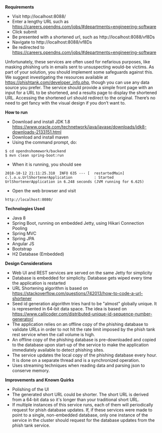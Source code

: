 ****Requirements****
* Visit http://localhost:8088/
* Enter a lengthy URL such as https://careers.opendns.com/jobs/#departments=engineering-software
* Click submit
* Be presented with a shortened url, such as http://localhost:8088/vf8Ds
* Navigate to http://localhost:8088/vf8Ds
* Be redirected to https://careers.opendns.com/jobs/#departments=engineering-software

Unfortunately, these services are often used for nefarious purposes, like masking phishing urls in emails sent to 
unsuspecting would-be victims. As part of your solution, you should implement some safeguards against this. We suggest 
investigating the resources available at https://phishtank.com/developer_info.php, though you can use any data source you prefer.
The service should provide a simple front page with an input for a URL to be shortened, and a results page to display 
the shortened URL. Accessing the shortened url should redirect to the original. There’s no need to get fancy with the 
visual design if you don’t want to.

****How to run****
* Download and install JDK 1.8 https://www.oracle.com/technetwork/java/javase/downloads/jdk8-downloads-2133151.html
* Download and install maven
* Using the command prompt, do:
```
$ cd opendnshomework/backend
$ mvn clean spring-boot:run
```
* When it is running, you should see 
```
2018-10-12 21:11:25.310  INFO 635 --- [  restartedMain] c.l.o.u.UrlShortenerApplication          : Started UrlShortenerApplication in 6.248 seconds (JVM running for 6.625)
```
* Open the web browser and visit 
```
http://localhost:8080/
```

****Technologies Used****
* Java 8
* Spring Boot, running on embedded Jetty, using Hikari Connection Pooling
* Spring MVC
* Spring JPA
* Angular JS
* Bootstrap
* H2 Database (Embedded)

****Design Considerations****
* Web UI and REST services are served on the same Jetty for simplicity
* Database is embedded for simplicity. Database gets wiped every time the application is restarted 
* URL Shortening algorithm is based on https://stackoverflow.com/questions/742013/how-to-code-a-url-shortener
* Seed id generation algorithm tries hard to be "almost" globally unique. It is represented in 64-bit data space. The idea
is based on https://www.callicoder.com/distributed-unique-id-sequence-number-generator/
* The application relies on an offline copy of the phishing database to validate URLs in order to not hit the rate limit
imposed by the phish tank rest service when the call volume is high.
* An offline copy of the phishing database is pre-downloaded and copied to the database upon start-up of the service to 
make the application immediately available to detect phishing sites.
* The service updates the local copy of the phishing database every hour. It is done on a separate thread and is a 
synchronized operation.
* Uses streaming techniques when reading data and parsing json to conserve memory.

****Improvements and Known Quirks****
* Polishing of the UI
* The generated short URL could be shorter. The short URL is derived from a 64-bit data so it's longer than your 
traditional short URL.
* If multiple instances of this service runs, each of them will periodically request for phish database updates. If,
if these services were made to point to a single, non-embedded database, only one instance of the service in the cluster
should request for the database updates from the phish tank service.
